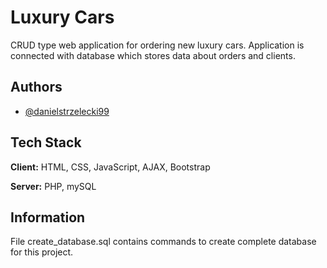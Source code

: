 
# Luxury Cars

CRUD type web application for ordering new luxury cars. Application is connected with database which stores data about orders and clients. 


## Authors

- [@danielstrzelecki99](https://github.com/danielstrzelecki99)


## Tech Stack

**Client:** HTML, CSS, JavaScript, AJAX, Bootstrap

**Server:** PHP, mySQL


## Information
File create_database.sql contains commands to create complete database for this project.
